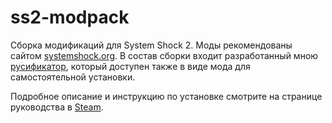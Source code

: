 # ss2-modpack

Сборка модификаций для System Shock 2. Моды рекомендованы сайтом [systemshock.org](https://www.systemshock.org/index.php?topic=4447.0). В состав сборки входит разработанный мною [русификатор](https://github.com/BroFox86/ss2-rus), который доступен также в виде мода для самостоятельной установки. 

Подробное описание и инструкцию по установке смотрите на странице руководства в [Steam](http://steamcommunity.com/sharedfiles/filedetails/?id=716333559). 
